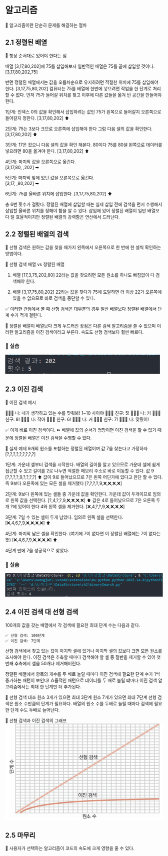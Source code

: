 # 알고리즘 

🧊 알고리즘이란 단순히 문제를 해결하는 절차

## 2.1 정렬된 배열
🧊 항상 순서대로 있어야 한다는 점 

배열 [3,17,80,202]에 75를 삽입해보자 
일반적인 배열은 75를 끝에 삽입할 것이다. 
[3,17,80,202,75]

반면 정렬된 배열에서는 값을 오름차순으로 유지하려면 
적절한 위치에 75를 삽입해야 한다. 
[3,17,75,80,202]
컴퓨터는 75를 배열에 한번에 넣으려면 작업을 한 단계로 
처리할 수 없다. 먼저 75가 들어갈 위치를 찾고 이후에 다른 값들을 옮겨 빈 공간을 만들어야 한다. 

1단계: 인덱스 0의 값을 확인해서 삽입하려는 값인 75가 왼쪽으로 들어갈지 오른쪽으로 들어갈지 정한다. 
[3,17,80,202]
 ⬆

2단계: 75는 3보다 크므로 오른쪽에 삽입해야 한다 그럼 다음 셀의 값을 확인한다. 
[3,17,80,202]
   ⬆

3단계: 17은 컸으니 다음 셀의 값을 확인 해본다. 80이다 75를 80셀 왼쪽으로 데이터를 넣으려면 80을 옮겨야 한다. 
[3,17,80,202] 
      ⬆

4단계: 마지막 값을 오른쪽으로 옮긴다.      
[3,17,80,  ,202] 
          ➡

5단계: 마지막 앞에 있던 값을 오른쪽으로 옮긴다.       
[3,17,  ,80,202] 
        ➡       

6단계: 75를 올바른 위치에 삽입한다. 
[3,17,75,80,202] 
      ⬆        

총 6번 횟수가 걸렸다. 정렬된 배열에 삽입할 때는 실제 삽입 전에 검색을 먼저 수행해서 
삽입할 올바른 위치를 정해야 함을 알 수 있다. 삽입에 있어 정렬된 배열이 일반 배열보다 덜 효율적이지만
정렬된 배열의 강력함은 연산에서 드러난다. 

## 2.2 정렬된 배열의 검색 
🧊 선형 검색은 원하는 값을 찾을 때가지 왼쪽에서 오른쪽으로 한 번에 한 셀씩 확인하는 방법이다. 

🧊 선형 검색
배열 vs 정렬된 배열

1. 배열 [17,3,75,202,80] 
22라는 값을 찾으려면 모든 원소를 하나도 빠짐없이 다 검색해야 한다. 

2. 배열 [3,17,75,80,202] 
22라는 값을 찾다가 75에 도달하면 더 이상 22가 오른쪽에 있을 수 없으므로 바로 검색을 중단할 수 있다. 

✅ 이러한 관점에서 볼 때 선형 검색은 대부분의 경우 일반 배열보다 정렬된 배열에서 단계 수가 적게 걸린다. 

📀 정렬된 배열이 배열보다 크게 두드러진 장점은 다른 검색 알고리즘을 쓸 수 있으며 
   이러한 알고리즘을 이진 검색이라고 부른다. 속도도 선형 검색보다 훨씬 빠르다.

### 🧪 실습

![Alt text](./img/test1.png)


## 2.3 이진 검색 

🧊 이진 검색 예시 

🙅🏻‍♂️ 나: 내가 생각하고 있는 수를 맞춰봐! 1~10 사이야
🙋🏻‍♂️ 친구: 5! 
🙅🏻‍♂️ 나: 커 
🙋🏻‍♂️ 친구: 8! 
🙅🏻‍♂️ 나: 작아 
🙋🏻‍♂️ 친구: 6!
🙅🏻‍♂️ 나: 커
🙋🏻‍♂️ 친구: 7!
🙆🏻‍♂️ 나: 맞췄어! 

✅ 이게 바로 이진 검색이다.
⏩ 배열에 값의 순서가 엉망이면 이진 검색을 할 수 없기 때문에 정렬된 배열은 이진 검색을 수행할 수 있다. 

🧊 실제 예제 9개의 원소를 포함하는 정렬된 배열이며 값 7을 찾는다고 가정하자 
[?,?,?,?,?,?,?,?,?]

1단계: 가운데 셀부터 검색을 시작한다. 배열의 길이를 알고 있으므로 가운데 셀에 쉽게 접근할 수 있고 
       길이를 2로 나누면 적절한 메모리 주소로 바로 이동할 수 있다. 값 9 
[?,?,?,?,9,?,?,?,?]
         ⬆
값이 9로 들어났으므로 7은 왼쪽 어딘가에 있다고 판단 할 수 있다. 
즉 9보다 오른족에 있는 모든 셀을 제거했다 
[?,?,?,?,9,❌,❌,❌,❌]

2단계: 9보다 왼쪽에 있는 셀들 중 가운데 값을 확인한다. 가운데 값이 두개이므로 임의로 왼쪽 값을 선택한다. 
[?,4,?,?,9,❌,❌,❌,❌] 
   ⬆
값은 4로 들어났으므로 7은 오른쪽 두개 ?에 있어야 한다 4와 왼쪽 셀을 제거한다. 
[❌,4,?,?,9,❌,❌,❌,❌] 

3단계: 7일 수 있는 셀이 두개 남았다. 임의로 왼쪽 셀을 선택한다. 
[❌,4,6,?,9,❌,❌,❌,❌] 
      ⬆

4단계: 마지막 남은 셀을 확인한다. (여기에 7이 없다면 이 정렬된 배열에는 7이 없다는 뜻)
[❌,4,6,7,9,❌,❌,❌,❌] 
        ⬆

4단계 만에 7을 성공적으로 찾았다. 

### 🧪 실습

![Alt text](./img/test2.png)

## 2.4 이진 검색 대 선형 검색 

100개의 값을 갖는 배열에서 각 검색에 필요한 최대 단계 수는 다음과 같다. 

    ✅ 선형 검색: 100단계
    ✅ 이진 검색: 7단계 
 
선형 검색에서 찾고 있는 값이 마지막 셀에 있거나 마지막 셀의 값보다 크면 모든 원소를 조사해야 한다. 
이진 검색은 추측할 때마다 검색해야 할 셀 중 절반을 제거할 수 있어 첫 번째 추측에서 셀을 50개나 제거해버린다. 

정렬된 배열에서 항목의 개수를 두 배로 늘릴 때마다 이진 검색에 필요한 단계 수가 1씩 증가하는 패턴이 보인다! 
효율적인 패턴으로 데이터를 두 배로 늘릴 떄마다 이진 검색 알고리즘에서는 최대 한 단계만 더 추가된다. 

🧊 선형 검색 대조 
원소 3개가 있으면 최대 3단계
원소 7개가 있으면 최대 7단계
선형 검색은 원소 수만큼의 단계가 필요하다. 
배열의 원소 수를 두배로 늘릴 때마다 검색에 필요한 단계 수도 두배로 늘어난다. 

🍹 선형 검색과 이진 검색의 그래프 
![Alt text](./img/image.png)


## 2.5 마무리 
🧊 사용자가 선택하는 알고리즘이 코드의 속도에 크게 영향을 줄 수 있다. 
